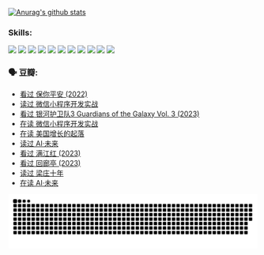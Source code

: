 
[![Anurag's github stats](https://github-readme-stats.vercel.app/api?username=w940853815)](https://github.com/anuraghazra/github-readme-stats)

### Skills:

<code><img height="32" src="https://cdn.jsdelivr.net/npm/simple-icons@v5/icons/python.svg"></code>
<code><img height="32" src="https://cdn.jsdelivr.net/npm/simple-icons@v5/icons/javascript.svg"></code>
<code><img height="32" src="https://cdn.jsdelivr.net/npm/simple-icons@v5/icons/django.svg"></code>
<code><img height="32" src="https://cdn.jsdelivr.net/npm/simple-icons@v5/icons/flask.svg"></code>
<code><img height="32" src="https://cdn.jsdelivr.net/npm/simple-icons@v5/icons/vuetify.svg"></code>
<code><img height="32" src="https://cdn.jsdelivr.net/npm/simple-icons@v5/icons/git.svg"></code>
<code><img height="32" src="https://cdn.jsdelivr.net/npm/simple-icons@v5/icons/docker.svg"></code>
<code><img height="32" src="https://cdn.jsdelivr.net/npm/simple-icons@v5/icons/postgresql.svg"></code>
<code><img height="32" src="https://cdn.jsdelivr.net/npm/simple-icons@v5/icons/elasticsearch.svg"></code>
<code><img height="32" src="https://cdn.jsdelivr.net/npm/simple-icons@v5/icons/macos.svg"></code>
<code><img height="32" src="https://cdn.jsdelivr.net/npm/simple-icons@v5/icons/linux.svg"></code>

### 🗣 豆瓣:

<!-- DOUBAN-ACTIVITIES:START -->
- [看过 保你平安‎ (2022)](https://www.douban.com/people/136069238/status/4239139510/?_i=84779332)
- [读过 微信小程序开发实战](https://www.douban.com/people/136069238/status/4237321528/?_i=84779332)
- [看过 银河护卫队3 Guardians of the Galaxy Vol. 3‎ (2023)](https://www.douban.com/people/136069238/status/4236631849/?_i=84779332)
- [在读 微信小程序开发实战](https://www.douban.com/people/136069238/status/4230177692/?_i=84779332)
- [在读 美国增长的起落](https://www.douban.com/people/136069238/status/4220055912/?_i=84779332)
- [读过 AI·未来](https://www.douban.com/people/136069238/status/4220054171/?_i=84779332)
- [看过 满江红‎ (2023)](https://www.douban.com/people/136069238/status/4219146433/?_i=84779332)
- [看过 回廊亭‎ (2023)](https://www.douban.com/people/136069238/status/4215992758/?_i=84779332)
- [读过 梁庄十年](https://www.douban.com/people/136069238/status/4206664969/?_i=84779332)
- [在读 AI·未来](https://www.douban.com/people/136069238/status/4206653520/?_i=84779332)
<!-- DOUBAN-ACTIVITIES:END -->


![Snake animation](https://raw.githubusercontent.com/w940853815/w940853815/output/github-contribution-grid-snake.svg)

<!--
**w940853815/w940853815** is a ✨ _special_ ✨ repository because its `README.md` (this file) appears on your GitHub profile.

Here are some ideas to get you started:

- 🔭 I’m currently working on ...
- 🌱 I’m currently learning ...
- 👯 I’m looking to collaborate on ...
- 🤔 I’m looking for help with ...
- 💬 Ask me about ...
- 📫 How to reach me: ...
- 😄 Pronouns: ...
- ⚡ Fun fact: ...
-->
